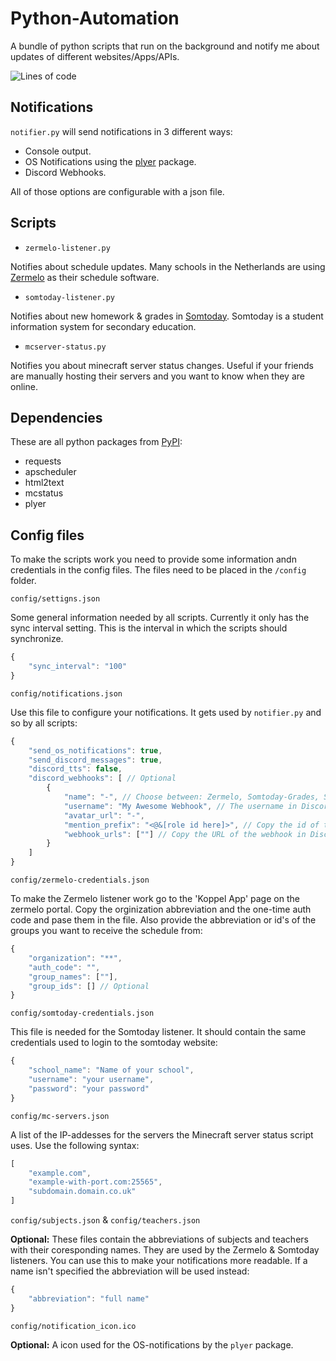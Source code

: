 # Python-Automation

A bundle of python scripts that run on the background and notify me about updates of different websites/Apps/APIs.

![Lines of code](https://img.shields.io/tokei/lines/github/rijkvp/Python-Automation?style=for-the-badge)

## Notifications

`notifier.py` will send notifications in 3 different ways:

- Console output.
- OS Notifications using the [plyer](https://pypi.org/project/plyer/) package.
- Discord Webhooks.

All of those options are configurable with a json file.

## Scripts

- `zermelo-listener.py`

Notifies about schedule updates. Many schools in the Netherlands are using [Zermelo](https://www.zermelo.nl/) as their schedule software.

- `somtoday-listener.py`

Notifies about new homework & grades in [Somtoday](https://som.today/). Somtoday is a student information system for secondary education.

- `mcserver-status.py`

Notifies you about minecraft server status changes. Useful if your friends are manually hosting their servers and you want to know when they are online.

## Dependencies

These are all python packages from [PyPI](https://pypi.org):

- requests
- apscheduler
- html2text
- mcstatus
- plyer

## Config files

To make the scripts work you need to provide some information andn credentials in the config files. The files need to be placed in the `/config` folder.

`config/settigns.json`

Some general information needed by all scripts. Currently it only has the sync interval setting. This is the interval in which the scripts should synchronize.

```js
{
    "sync_interval": "100"
}
```

`config/notifications.json`

Use this file to configure your notifications. It gets used by `notifier.py` and so by all scripts:

```js
{
    "send_os_notifications": true,
    "send_discord_messages": true, 
    "discord_tts": false,
    "discord_webhooks": [ // Optional
        {
            "name": "-", // Choose between: Zermelo, Somtoday-Grades, Somtoday-Homework
            "username": "My Awesome Webhook", // The username in Discord
            "avatar_url": "-",
            "mention_prefix": "<@&[role id here]>", // Copy the id of the role in Discord 
            "webhook_urls": [""] // Copy the URL of the webhook in Discord
        }
    ]
}
```

`config/zermelo-credentials.json`

To make the Zermelo listener work go to the 'Koppel App' page on the zermelo portal. Copy the orginization abbreviation and the one-time auth code and pase them in the file. Also provide the abbreviation or id's of the groups you want to receive the schedule from:

```js
{
    "organization": "**",
    "auth_code": "",
    "group_names": [""],
    "group_ids": [] // Optional
}
```

`config/somtoday-credentials.json`

This file is needed for the Somtoday listener. It should contain the same credentials used to login to the somtoday website:

```js
{
    "school_name": "Name of your school",
    "username": "your username",
    "password": "your password"
}
```

`config/mc-servers.json`

A list of the IP-addesses for the servers the Minecraft server status script uses. Use the following syntax:

```js
[
    "example.com",
    "example-with-port.com:25565",
    "subdomain.domain.co.uk"
]
```

`config/subjects.json` & `config/teachers.json`

**Optional:** These files contain the abbreviations of subjects and teachers with their coresponding names. They are used by the Zermelo & Somtoday listeners. You can use this to make your notifications more readable. If a name isn't specified the  abbreviation will be used instead:

```js
{
    "abbreviation": "full name"
}
```

`config/notification_icon.ico`

**Optional:** A icon used for the OS-notifications by the `plyer` package.
